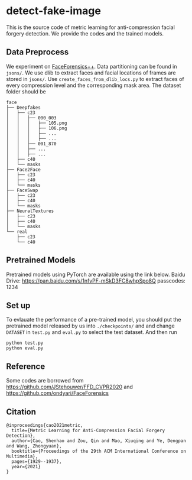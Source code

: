 # detect-fake-image
This is the source code of metric learning for anti-compression facial forgery detection. We provide the codes and the trained models.

## Data Preprocess
We experiment on [FaceForensics++](https://github.com/ondyari/FaceForensics). Data partitioning can be found in `jsons/`. We use dlib to extract faces and facial locations of frames are stored in `jsons/`. Use `create_faces_from_dlib_locs.py` to extract faces of every compression level and the corresponding mask area. The dataset folder should be 
```
face
├── Deepfakes
│   ├── c23
│   │   ├── 000_003
│   │   │   ├── 105.png
│   │   │   ├── 106.png
│   │   │   ├── ...
│   │   │   ├── ...
│   │   ├── 001_870
│   │   ├── ...
│   │   ├── ...
│   ├── c40
│   └── masks
├── Face2Face
│   ├── c23
│   ├── c40
│   └── masks
├── FaceSwap
│   ├── c23
│   ├── c40
│   └── masks
├── NeuralTextures
│   ├── c23
│   ├── c40
│   └── masks
└── real
    ├── c23
    └── c40
```

## Pretrained Models
Pretrained models using PyTorch are available using the link below.
Baidu Drive: https://pan.baidu.com/s/1nfvPF-mSkD3FC8whpSpo8Q 
passcodes: 1234


## Set up
To evlauate the performance of a pre-trained model, you should put the pretrained model released by us into `./checkpoints/` and  and change  `DATASET` in `test.py` and `eval.py` to select the test dataset. And then run
```
python test.py
python eval.py
```

## Reference
Some codes are borrowed from https://github.com/JStehouwer/FFD_CVPR2020 and https://github.com/ondyari/FaceForensics

## Citation
```
@inproceedings{cao2021metric,
  title={Metric Learning for Anti-Compression Facial Forgery Detection},
  author={Cao, Shenhao and Zou, Qin and Mao, Xiuqing and Ye, Dengpan and Wang, Zhongyuan},
  booktitle={Proceedings of the 29th ACM International Conference on Multimedia},
  pages={1929--1937},
  year={2021}
}
```
